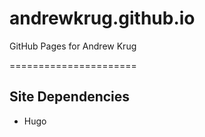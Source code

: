 andrewkrug.github.io
====================

GitHub Pages for Andrew Krug

======================

## Site Dependencies 

* Hugo
